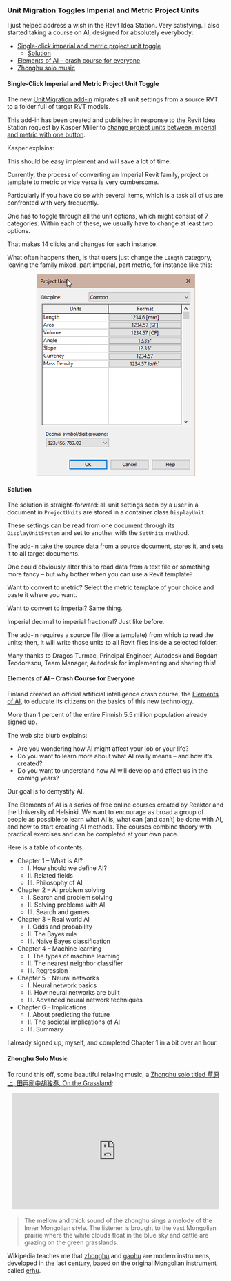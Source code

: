 <head>
<meta http-equiv="Content-Type" content="text/html; charset=utf-8">
<link rel="stylesheet" type="text/css" href="bc.css">
<script src="https://cdn.rawgit.com/google/code-prettify/master/loader/run_prettify.js" type="text/javascript"></script>
<script async src="https://platform.twitter.com/widgets.js" charset="utf-8"></script>
</head>

<!---

- [Finland is making its online AI crash course free to the world]
  https://www.theverge.com/2019/12/18/21027840/online-course-basics-of-ai-finland-free-elements

  [Elements of AI](https://www.elementsofai.com)

- https://youtu.be/_IHXGXh_wsg
  《草原上, 田再励中胡独奏 》On the Grassland (Zhonghu Solo)
The mellow and thick sound of the zhonghu sings a melody of the Inner Mongolian style. The listener is brought to the vast Mongolian prairie where the white clouds float in the blue sky and cattle are grazing on the green grasslands.
Zhonghu and gaohu are modern instrumens, the original is called erhu:
https://en.wikipedia.org/wiki/Zhonghu
https://en.wikipedia.org/wiki/Gaohu
https://en.wikipedia.org/wiki/Erhu

twitter:

I just helped address a wish in the Revit Idea Station.
I also started taking a course on AI, designed for absolutely everybody
&ndash; Single-click imperial and metric project unit toggle
&ndash; Solution
&ndash; Elements of AI &ndash; crash course for everyone
&ndash; Zhonghu solo music...

linkedin:


#bim #DynamoBim #ForgeDevCon #Revit #API #IFC #SDK #AI #VisualStudio #Autodesk #AEC #adsk

the [Revit API discussion forum](http://forums.autodesk.com/t5/revit-api-forum/bd-p/160) thread

<p style="font-size: 80%; font-style:italic"></p>

-->

### Unit Migration Toggles Imperial and Metric Project Units

I just helped address a wish in the Revit Idea Station.
Very satisfying.
I also started taking a course on AI, designed for absolutely everybody:

- [Single-click imperial and metric project unit toggle](#2)
    - [Solution](#3)
- [Elements of AI &ndash; crash course for everyone](#4)
- [Zhonghu solo music](#5)


#### <a name="2"></a>Single-Click Imperial and Metric Project Unit Toggle

The new [UnitMigration add-in](https://github.com/jeremytammik/UnitMigration) migrates
all unit settings from a source RVT to a folder full of target RVT models.

This add-in has been created and published in response to the Revit Idea Station request by Kasper Miller
to [change project units between imperial and metric with one button](https://forums.autodesk.com/t5/revit-ideas/change-project-units-between-imperial-and-metric-with-one-button/idi-p/9235848).

Kasper explains:

This should be easy implement and will save a lot of time.

Currently, the process of converting an Imperial Revit family, project or template to metric or vice versa is very cumbersome.

Particularly if you have do so with several items, which is a task all of us are confronted with very frequently.

One has to toggle through all the unit options, which might consist of 7 categories.
Within each of these, we usually have to change at least two options.

That makes 14 clicks and changes for each instance.

What often happens then, is that users just change the `Length` category, leaving the family mixed, part imperial, part metric, for instance like this:

<center>
<img src="img/project_units_part_imperial_part_metric.png" alt="Mixed project units part imperial part metric" title="Mixed project units part imperial part metric" width="368"/>
</center>

#### <a name="3"></a>Solution

The solution is straight-forward: all unit settings seen by a user in a document in `ProjectUnits` are stored in a container class `DisplayUnit`.

These settings can be read from one document through its `DisplayUnitSystem` and set to another with the `SetUnits` method.

The add-in take the source data from a source document, stores it, and sets it to all target documents. 
 
One could obviously alter this to read data from a text file or something more fancy &ndash; but why bother when you can use a Revit template?

Want to convert to metric?
Select the metric template of your choice and paste it where you want.

Want to convert to imperial? Same thing.

Imperial decimal to imperial fractional? Just like before.

The add-in requires a source file (like a template) from which to read the units; then, it will write those units to all Revit files inside a selected folder.

Many thanks to Dragos Turmac, Principal Engineer, Autodesk and Bogdan Teodorescu, Team Manager, Autodesk for implementing and sharing this!

#### <a name="4"></a>Elements of AI &ndash; Crash Course for Everyone

Finland created an official artificial intelligence crash course,
the [Elements of AI](https://www.elementsofai.com), 
to educate its citizens on the basics of this new technology.

More than 1 percent of the entire Finnish 5.5 million population already signed up.

The web site blurb explains:

- Are you wondering how AI might affect your job or your life?
- Do you want to learn more about what AI really means &ndash; and how it’s created?
- Do you want to understand how AI will develop and affect us in the coming years?

Our goal is to demystify AI.

The Elements of AI is a series of free online courses created by Reaktor and the University of Helsinki.
We want to encourage as broad a group of people as possible to learn what AI is, what can (and can’t) be done with AI, and how to start creating AI methods.
The courses combine theory with practical exercises and can be completed at your own pace.

Here is a table of contents:

- Chapter 1 &ndash; What is AI?
    - I. How should we define AI?
    - II. Related fields
    - III. Philosophy of AI
- Chapter 2 &ndash; AI problem solving
    - I. Search and problem solving
    - II. Solving problems with AI
    - III. Search and games
- Chapter 3 &ndash; Real world AI
    - I. Odds and probability
    - II. The Bayes rule
    - III. Naive Bayes classification
- Chapter 4 &ndash; Machine learning
    - I. The types of machine learning
    - II. The nearest neighbor classifier
    - III. Regression
- Chapter 5 &ndash; Neural networks
    - I. Neural network basics
    - II. How neural networks are built
    - III. Advanced neural network techniques
- Chapter 6 &ndash; Implications
    - I. About predicting the future
    - II. The societal implications of AI
    - III. Summary

I already signed up, myself, and completed Chapter 1 in a bit over an hour.

#### <a name="5"></a>Zhonghu Solo Music

To round this off, some beautiful relaxing music,
a [Zhonghu solo titled 草原上, 田再励中胡独奏, On the Grassland](https://youtu.be/_IHXGXh_wsg):

<center>
<iframe width="480" height="270" src="https://www.youtube.com/embed/_IHXGXh_wsg" frameborder="0" allow="accelerometer; autoplay; encrypted-media; gyroscope; picture-in-picture" allowfullscreen></iframe>
</center>

> The mellow and thick sound of the zhonghu sings a melody of the Inner Mongolian style.
The listener is brought to the vast Mongolian prairie where the white clouds float in the blue sky and cattle are grazing on the green grasslands.

Wikipedia teaches me
that [zhonghu](https://en.wikipedia.org/wiki/Zhonghu)
and [gaohu](https://en.wikipedia.org/wiki/Gaohu) are
modern instrumens, developed in the last century, based on the original Mongolian instrument
called [erhu](https://en.wikipedia.org/wiki/Erhu).



